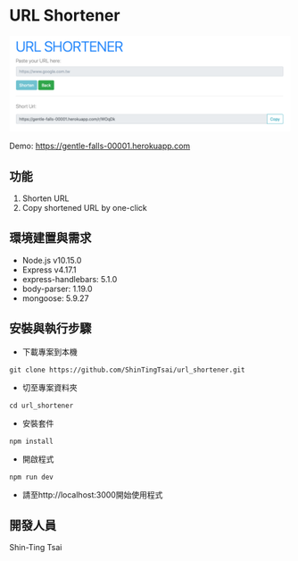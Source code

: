 # URL Shortener

![image](https://github.com/ShinTingTsai/url_shortener/blob/master/Snapshot.png)

Demo:
https://gentle-falls-00001.herokuapp.com

## 功能

1. Shorten URL
2. Copy shortened URL by one-click

## 環境建置與需求
- Node.js v10.15.0
- Express v4.17.1
- express-handlebars: 5.1.0
- body-parser: 1.19.0
- mongoose: 5.9.27

## 安裝與執行步驟
- 下載專案到本機
```
git clone https://github.com/ShinTingTsai/url_shortener.git
```
- 切至專案資料夾
```
cd url_shortener
```
- 安裝套件
```
npm install
```
- 開啟程式
```
npm run dev
```
- 請至http://localhost:3000開始使用程式


## 開發人員
Shin-Ting Tsai
